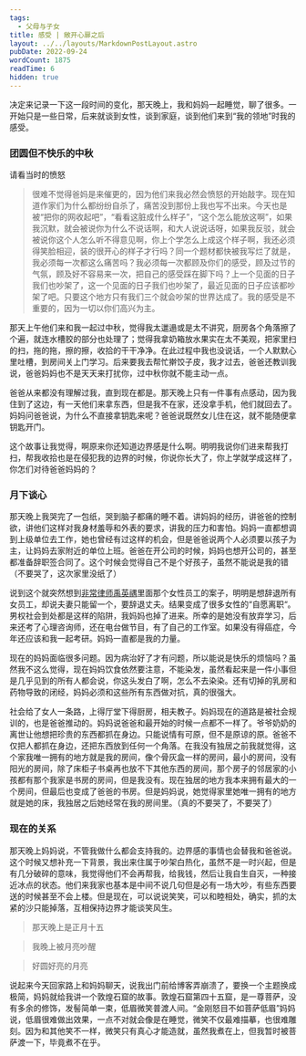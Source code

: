 ```yaml
---
tags:
  - 父母与子女
title: 感受 | 敞开心扉之后
layout: ../../layouts/MarkdownPostLayout.astro
pubDate: 2022-09-24
wordCount: 1875
readTime: 6
hidden: true
---
```

决定来记录一下这一段时间的变化，那天晚上，我和妈妈一起睡觉，聊了很多。一开始只是一些日常，后来就谈到女性，谈到家庭，谈到他们来到“我的领地”时我的感受。

### 团圆但不快乐的中秋

请看当时的愤怒
> 很难不觉得爸妈是来催更的，因为他们来我必然会愤怒的开始敲字。现在知道作家们为什么都纷纷自杀了，痛苦没到那份上我也写不出来。今天也是被“把你的网收起吧”，“看看这脏成什么样子”，“这个怎么能放这啊”，如果我沉默，就会被说你为什么不说话啊，和大人说说话呀，如果我反驳，就会被说你这个人怎么听不得意见啊，你上个学怎么上成这个样子啊，我还必须得笑脸相迎，装的很开心的样子才行吗？同一个题材都快被我写烂了就是，我必须每一次都这么痛苦吗？我必须每一次都顾及你们的感受，顾及过节的气氛，顾及好不容易来一次，把自己的感受踩在脚下吗？上一个见面的日子我们也吵架了，这一个见面的日子我们也吵架了，最近见面的日子应该都吵架了吧。只要这个地方只有我们三个就会吵架的世界达成了。我的感受是不重要的，因为一切以你们高兴为主。

那天上午他们来和我一起过中秋，觉得我太邋遢或是太不讲究，厨房各个角落擦了个遍，就连水槽胶的部分也处理了；觉得我拿奶箱放水果实在太不美观，把家里扫的扫，拖的拖，擦的擦，收拾的干干净净。在此过程中我也没说话，一个人默默心里吐槽，到房间关上门学习。后来要我去帮忙擀饺子皮，我才过去，爸爸还教训我说，爸爸妈妈也不是天天来打扰你，过中秋你就不能主动一点。

爸爸从来都没有理解过我，直到现在都是。那天晚上只有一件事有点感动，因为我住到了这边，有一天他们来拿东西，但是我不在家，还没拿手机，他们就回去了。妈妈问爸爸说，为什么不直接拿钥匙来呢？爸爸说既然女儿住在这，就不能随便拿钥匙开门。

这个故事让我觉得，啊原来你还知道边界感是什么啊。明明我说你们进来帮我打扫，帮我收拾也是在侵犯我的边界的时候，你说你长大了，你上学就学成这样了，你怎们对待爸爸妈妈的？

### 月下谈心

那天晚上我哭完了一包纸，哭到脑子都痛的睡不着。讲妈妈的经历，讲爸爸的控制欲，讲他们这样对我身材羞辱和外表的要求，讲我的压力和害怕。妈妈一直都想调到上级单位去工作，她也曾经有过这样的机会，但是爸爸说两个人必须要以孩子为主，让妈妈去家附近的单位上班。爸爸在开公司的时候，妈妈也想开公司的，甚至都准备辞职签合同了。这个时候会觉得自己不是个好孩子，虽然不能说是我的错（不要哭了，这次家里没纸了）

说到这个就突然想到[非常律师禹英禑](https://neodb.social/movies/115439/)里面那个女性员工的案子，明明是想辞退所有女员工，却说夫妻只能留一个，要辞退丈夫。结果变成了很多女性的“自愿离职“。男权社会到处都是这样的陷阱，我妈妈也掉了进来。所幸的是她没有放弃学习，后来还考了心理咨询师，还在电台做节目，有了自己的工作室。如果没有得癌症，今年还应该和我一起考研。妈妈一直都是我的力量。

现在的妈妈面临很多问题。因为病治好了才有问题，所以能说是快乐的烦恼吗？虽然我不这么觉得，现在妈妈饮食依然要注意，不能染发，虽然看起来是一件小事但是几乎见到的所有人都会说，你这头发白了啊，怎么不去染染。还有切掉的乳房和药物导致的闭经，妈妈必须和这些所有东西做对抗，真的很强大。

社会给了女人一条路，上得厅堂下得厨房，相夫教子。妈妈现在的道路是被社会规训的，也是爸爸推动的。妈妈说爸爸和最开始的时候一点都不一样了。爷爷奶奶的离世让他想把珍贵的东西都抓在身边。只能说情有可原，但不是原谅的原。爸爸不仅把人都抓在身边，还把东西放到任何一个角落。在我没有独居之前我就觉得，这个家我唯一拥有的地方就是我的房间，像个骨灰盒一样的房间，最小的房间，没有阳光的房间，除了床柜子书桌再也放不下其他东西的房间，那个房子的邻居家的小孩都有那个我家是书房的房间，但是我没有。现在独居的地方我本来拥有最大的一个房间，但最后也变成了爸爸的书房。但是妈妈说，她觉得家里她唯一拥有的地方就是她的床，我独居之后她经常在我的房间里。（真的不要哭了，不要哭了）

### 现在的关系

那天晚上妈妈说，不管我做什么都会支持我的。边界感的事情也会替我和爸爸说。这个时候又想补充一下背景，我出来住属于吵架白热化，虽然不是一时兴起，但是有几分破碎的意味，我觉得他们不会再帮我，给我钱，然后让我自生自灭，一种接近冰点的状态。他们来我家也基本是中间不说几句但是必有一场大吵，有些东西要送的时候甚至不会上楼。但是现在，可以说说笑笑，可以和睦相处，确实，抓的太紧的沙只能掉落，互相保持边界才能谈笑风生。

> 那天晚上是正月十五

> 我晚上被月亮吵醒

> 好圆好亮的月亮

说起来今天回家路上和妈妈聊天，说我出门前给博客弄崩溃了，要换一个主题换成极简，妈妈就给我讲一个敦煌石窟的故事。敦煌石窟第四十五窟，是一尊菩萨，没有多余的修饰，发髻简单一束，低眉微笑普渡人间。“金刚怒目不如菩萨低眉”妈妈说，低眉很难做出效果，一点不对就会像是在睡觉，微笑不仅最难描摹，也很难雕刻。因为和其他笑不一样，微笑只有真心才能造就，虽然我煮在上，但我暂时被菩萨渡一下，毕竟煮不在乎。